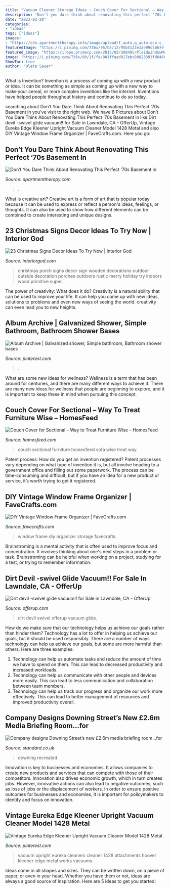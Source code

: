 ```yaml
---
title: "Vacuum Cleaner Storage Ideas : Couch Cover For Sectional – Way To Treat Furniture Wise – Homesfeed"
description: "Don’t you dare think about renovating this perfect ‘70s basement in"
date: "2023-02-20"
categories:
- "ideas"
tags: ["ideas"]
images:
- "https://cdn.apartmenttherapy.info/image/upload/f_auto,q_auto:eco,c_fill,g_auto,w_1500,ar_3:2/at/real-estate/nebraska-basement-1"
featuredImage: "https://i.pinimg.com/736x/95/b5/12/95b5122e1ae99d5b67eff6bc7ea38c77.jpg"
featured_image: "https://irepo.primecp.com/2015/02/208495/PlaidwindowMemesartplaceblogspotcom1_ExtraLarge1000_ID-874656.jpg?v=874656"
image: "https://i.pinimg.com/736x/80/1f/fa/801ffaad017ebc80823393fd04606b8d.jpg"
ShowToc: true
author: "Oleta Sauer"
---
```



What is Invention?
Invention is a process of coming up with a new product or idea. It can be something as simple as coming up with a new way to make your cereal, or more complex inventions like the internet. Inventions have helped people throughout history and continue to do so today.

	

		
searching about Don’t You Dare Think About Renovating This Perfect ‘70s Basement in you've visit to the right web. We have 8 Pictures about Don’t You Dare Think About Renovating This Perfect ‘70s Basement in like Dirt devil -swivel glide vacuum!! for Sale in Lawndale, CA - OfferUp, Vintage Eureka Edge Kleener Upright Vacuum Cleaner Model 1428 Metal and also DIY Vintage Window Frame Organizer | FaveCrafts.com. Here you go:
		
    
## Don’t You Dare Think About Renovating This Perfect ‘70s Basement In

<img loading=lazy src="https://cdn.apartmenttherapy.info/image/upload/f_auto,q_auto:eco,c_fill,g_auto,w_1500,ar_3:2/at/real-estate/nebraska-basement-1" onerror="this.onerror=null;this.src='https://tse3.mm.bing.net/th?id=OIP.HR2sxETGzKvoQVj4x_zkfgHaE8&amp;pid=15.1';" alt="Don’t You Dare Think About Renovating This Perfect ‘70s Basement in">

_Source: apartmenttherapy.com_

>. 

	

What is creative art?
Creative art is a form of art that is popular today because it can be used to express or reflect a person's ideas, feelings, or thoughts. It can also be used to show how different elements can be combined to create interesting and unique designs.

    
## 23 Christmas Signs Decor Ideas To Try Now | Interior God

<img loading=lazy src="http://interiorgod.com/wp-content/uploads/2016/10/christmas-signs-for-outdoor.jpg" onerror="this.onerror=null;this.src='https://tse1.mm.bing.net/th?id=OIP.u33rD-Qe0D-YZxY4KCOqkAHaNJ&amp;pid=15.1';" alt="23 Christmas Signs Decor Ideas To Try Now | Interior God">

_Source: interiorgod.com_

>christmas porch signs decor sign wooden decorations outdoor outside decoration porches outdoors rustic merry holiday try indoors wood primitive super. 

	

The power of creativity: What does it do?
Creativity is a natural ability that can be used to improve your life. It can help you come up with new ideas, solutions to problems and even new ways of seeing the world. creativity can even lead you to new heights.

    
## Album Archive | Galvanized Shower, Simple Bathroom, Bathroom Shower Bases

<img loading=lazy src="https://i.pinimg.com/736x/95/b5/12/95b5122e1ae99d5b67eff6bc7ea38c77.jpg" onerror="this.onerror=null;this.src='https://tse3.mm.bing.net/th?id=OIP.Oav8l4VpzRKY8cFhtxR7CwHaJ3&amp;pid=15.1';" alt="Album Archive | Galvanized shower, Simple bathroom, Bathroom shower bases">

_Source: pinterest.com_

>. 

	

What are some new ideas for wellness?
Wellness is a term that has been around for centuries, and there are many different ways to achieve it. There are many new ideas for wellness that people are beginning to explore, and it is important to keep these in mind when pursuing this concept.

    
## Couch Cover For Sectional – Way To Treat Furniture Wise – HomesFeed

<img loading=lazy src="https://homesfeed.com/wp-content/uploads/2015/10/elegant-white-couch-cover-for-sectional-idea-with-bottom-sleeve-and-cushions-and-wooden-floor-with-wallpaper-and-wall-mirror.jpg" onerror="this.onerror=null;this.src='https://tse1.mm.bing.net/th?id=OIP.-gqeNyBTnOaaIZzwOxMoOAHaFj&amp;pid=15.1';" alt="Couch Cover for Sectional – Way to Treat Furniture Wise – HomesFeed">

_Source: homesfeed.com_

>couch sectional furniture homesfeed sofa wise treat way. 

	

Patent process: How do you get an invention registered?
Patent processes vary depending on what type of invention it is, but all involve heading to a government office and filling out some paperwork. The process can be time-consuming and difficult, but if you have an idea for a new product or service, it’s worth trying to get it registered.

    
## DIY Vintage Window Frame Organizer | FaveCrafts.com

<img loading=lazy src="https://irepo.primecp.com/2015/02/208495/PlaidwindowMemesartplaceblogspotcom1_ExtraLarge1000_ID-874656.jpg?v=874656" onerror="this.onerror=null;this.src='https://tse4.mm.bing.net/th?id=OIP.fuOxjk0dCQpa7HZ8-2YE6QHaLa&amp;pid=15.1';" alt="DIY Vintage Window Frame Organizer | FaveCrafts.com">

_Source: favecrafts.com_

>window frame diy organizer storage favecrafts. 

	

Brainstroming is a mental activity that is often used to improve focus and concentration. It involves thinking about one's next steps in a problem or task. Brainstroming can be helpful when working on a project, studying for a test, or trying to remember information.

    
## Dirt Devil -swivel Glide Vacuum!! For Sale In Lawndale, CA - OfferUp

<img loading=lazy src="https://images.offerup.com/DH7SP4P4XcAUJ7qy6psodNHVw28=/533x800/photos/ee038c68ec084b06a0e5eec030712690.jpg" onerror="this.onerror=null;this.src='https://tse3.mm.bing.net/th?id=OIP.vU6Hnr-pRVxrZN58kPh4_wHaLH&amp;pid=15.1';" alt="Dirt devil -swivel glide vacuum!! for Sale in Lawndale, CA - OfferUp">

_Source: offerup.com_

>dirt devil swivel offerup vacuum glide. 

	

How do we make sure that our technology helps us achieve our goals rather than hinder them?
Technology has a lot to offer in helping us achieve our goals, but it should be used responsibly. There are a number of ways technology can help us achieve our goals, but some are more harmful than others. Here are three examples: 
1. Technology can help us automate tasks and reduce the amount of time we have to spend on them. This can lead to decreased productivity and increased workloads. 
2. Technology can help us communicate with other people and devices more easily. This can lead to less communication and collaboration between team members. 
3. Technology can help us track our progress and organize our work more effectively. This can lead to better management of resources and improved productivity overall.

    
## Company Designs Downing Street’s New £2.6m Media Briefing Room...for

<img loading=lazy src="https://static.standard.co.uk/2021/03/16/18/newFile.jpg?width=990&amp;auto=webp&amp;quality=75&amp;crop=968:645%2Csmart" onerror="this.onerror=null;this.src='https://tse3.mm.bing.net/th?id=OIP.1shDeG0a04zfgVXS9BBnigHaE8&amp;pid=15.1';" alt="Company designs Downing Street’s new £2.6m media briefing room...for">

_Source: standard.co.uk_

>downing recreated. 

	

Innovation is key to businesses and economies. It allows companies to create new products and services that can compete with those of their competitors. Innovation also drives economic growth, which in turn creates jobs. However, innovative actions can also lead to negative outcomes, such as loss of jobs or the displacement of workers. In order to ensure positive outcomes for businesses and economies, it is important for policymakers to identify and focus on innovation.

    
## Vintage Eureka Edge Kleener Upright Vacuum Cleaner Model 1428 Metal

<img loading=lazy src="https://i.pinimg.com/736x/80/1f/fa/801ffaad017ebc80823393fd04606b8d.jpg" onerror="this.onerror=null;this.src='https://tse1.mm.bing.net/th?id=OIP.UMXcVHMD4LegIqYxqNtghgHaLH&amp;pid=15.1';" alt="Vintage Eureka Edge Kleener Upright Vacuum Cleaner Model 1428 Metal">

_Source: pinterest.com_

>vacuum upright eureka cleaners cleaner 1428 attachments hoover kleener edge metal works vacuums. 

	

Ideas come in all shapes and sizes. They can be written down, on a piece of paper, or even in your head. Whether you have them or not, ideas are always a good source of inspiration. Here are 5 ideas to get you started: 

